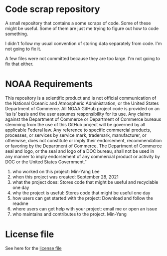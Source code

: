 # Code scrap repository

A small repository that contains a some scraps of code.  Some of these might be useful. Some of them are just me trying to figure out how to code something.

I didn't follow my usual convention of storing data separately from code. I'm not going to fix it.  

A few files were not committed because they are too large.  I'm not going to fix that either.


# NOAA Requirements
This repository is a scientific product and is not official communication of the National Oceanic and Atmospheric Administration, or the United States Department of Commerce. All NOAA GitHub project code is provided on an ‘as is’ basis and the user assumes responsibility for its use. Any claims against the Department of Commerce or Department of Commerce bureaus stemming from the use of this GitHub project will be governed by all applicable Federal law. Any reference to specific commercial products, processes, or services by service mark, trademark, manufacturer, or otherwise, does not constitute or imply their endorsement, recommendation or favoring by the Department of Commerce. The Department of Commerce seal and logo, or the seal and logo of a DOC bureau, shall not be used in any manner to imply endorsement of any commercial product or activity by DOC or the United States Government.”


1. who worked on this project:  Min-Yang Lee
1. when this project was created: September 28, 2021 
1. what the project does: Stores code that might be useful and recyclable one day
1. why the project is useful:  Stores code that might be useful one day
1. how users can get started with the project: Download and follow the readme
1. where users can get help with your project:  email me or open an issue
1. who maintains and contributes to the project. Min-Yang

# License file
See here for the [license file](License.txt)
